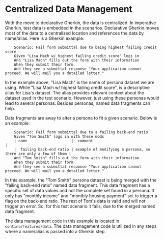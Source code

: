 # Centralized Data Management

With the move to declarative Gherkin, the data is centralized.  In
imperative Gherkin, test data is embedded in the scenarios.  Declarative
Gherkin moves most of the data to a centralized location and references the
data by name/alias.  Here is a Gherkin example:

```gherkin
    Scenario: Fail form submittal due to being highest failing credit score
    Given "Lisa Mach w/ highest failing credit score" logs in
    And "Lisa Mach" fills out the form with their information
    When they submit their form
    And they see a submittal response "Your application cannot proceed. We will mail you a detailed letter."
```

In the example above, "Lisa Mach" is the name of persona dataset we are using.
While "Lisa Mach w/ highest failing credit score", is a descriptive alias for
Lisa's dataset.  The alias provides relevant context about the dataset used
in the test scenario.  However, just using these personas would lead to several
personas.  Besides personas, named data fragments can help.

Data fragments are away to alter a persona to fit a given scenario.  Below
is an example:

```gherkin
    Scenario: Fail form submittal due to a failing back-end ratio
    Given "Tom Smith" logs in with these mods
    | name                    |  comment                                                        |
    |  failing back-end ratio | example of modifying a persona, so there are only a few of them |
    And "Tom Smith" fills out the form with their information
    When they submit their form
    And they see a submittal response "Your application cannot proceed. We will mail you a detailed letter."
```

In this example, the "Tom Smith" persona dataset is being merged with the
"failing back-end ratio" named data fragment.  This data fragment has a specific
set of data values and not the complete set found in a persona.  It only has
"monthly income" and "monthly housing payment" set to trigger a flag on the
back-end ratio.  The rest of Tom's data is valid and will not trigger an error.
So, for this test scenario it fails, due to the merged named data fragment.

The data management code in this example is located in
`contino/features/data`.  The data management code is utilized in any steps
where a name/alias is passed into a Gherkin step.
